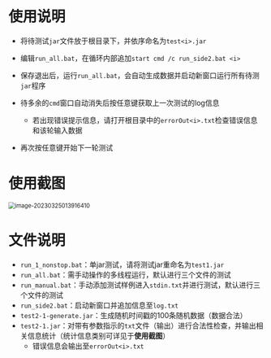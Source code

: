 # 使用说明

- 将待测试`jar`文件放于根目录下，并依序命名为`test<i>.jar`
- 编辑`run_all.bat`，在循环内部追加`start cmd /c run_side2.bat <i>`
- 保存退出后，运行`run_all.bat`，会自动生成数据并启动新窗口运行所有待测`jar`程序
- 待多余的`cmd`窗口自动消失后按任意键获取上一次测试的log信息
  - 若出现错误提示信息，请打开根目录中的`errorOut<i>.txt`检查错误信息和该轮输入数据

- 再次按任意键开始下一轮测试

# 使用截图

<img src="https://cookedbear-2003-1307884465.cos.ap-beijing.myqcloud.com/NotePics/202303250139168.png" alt="image-20230325013916410" style="zoom:80%;" />

# 文件说明

- `run_1_nonstop.bat`：单jar测试，请将测试jar重命名为`test1.jar`
- `run_all.bat`：需手动操作的多线程运行，默认进行三个文件的测试
- `run_manual.bat`：手动添加测试样例进入`stdin.txt`并进行测试，默认进行三个文件的测试
- `run_side2.bat`：启动新窗口并追加信息至`log.txt`
- `test2-1-generate.jar`：生成随机时间戳的100条随机数据（数据合法）
- `test2-1.jar`：对带有参数指示的`txt`文件（输出）进行合法性检查，并输出相关信息统计（统计信息类别可详见于**使用截图**）
  - 错误信息会输出至`errorOut<i>.txt`